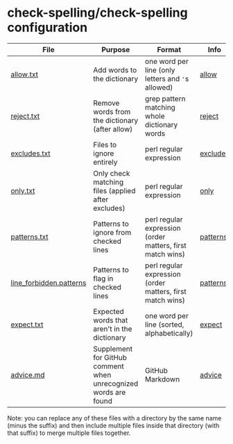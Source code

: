 # check-spelling/check-spelling configuration

File | Purpose | Format | Info
-|-|-|-
[allow.txt](allow.txt) | Add words to the dictionary | one word per line (only letters and `'`s allowed) | [allow](https://docs.check-spelling.dev/Configuration#allow)
[reject.txt](reject.txt) | Remove words from the dictionary (after allow) | grep pattern matching whole dictionary words | [reject](https://docs.check-spelling.dev/Configuration-Examples%3A-reject)
[excludes.txt](excludes.txt) | Files to ignore entirely | perl regular expression | [excludes](https://docs.check-spelling.dev/Configuration-Examples%3A-excludes)
[only.txt](only.txt) | Only check matching files (applied after excludes) | perl regular expression | [only](https://docs.check-spelling.dev/Configuration-Examples%3A-only)
[patterns.txt](patterns.txt) | Patterns to ignore from checked lines | perl regular expression (order matters, first match wins) | [patterns](https://docs.check-spelling.dev/Configuration-Examples%3A-patterns)
[line_forbidden.patterns](line_forbidden.patterns) | Patterns to flag in checked lines | perl regular expression (order matters, first match wins) | [patterns](https://docs.check-spelling.dev/Configuration-Examples%3A-patterns)
[expect.txt](expect.txt) | Expected words that aren't in the dictionary | one word per line (sorted, alphabetically) | [expect](https://docs.check-spelling.dev/Configuration#expect)
[advice.md](advice.md) | Supplement for GitHub comment when unrecognized words are found | GitHub Markdown | [advice](https://docs.check-spelling.dev/Configuration-Examples%3A-advice)

Note: you can replace any of these files with a directory by the same name (minus the suffix)
and then include multiple files inside that directory (with that suffix) to merge multiple files together.

